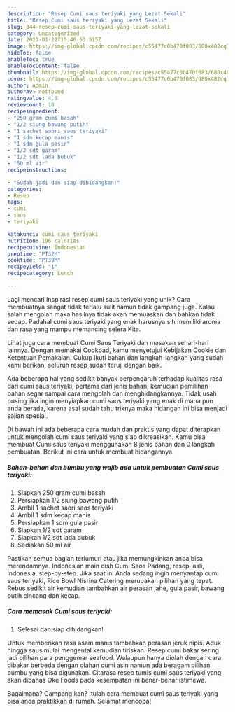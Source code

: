 ```yaml
---
description: "Resep Cumi saus teriyaki yang Lezat Sekali"
title: "Resep Cumi saus teriyaki yang Lezat Sekali"
slug: 844-resep-cumi-saus-teriyaki-yang-lezat-sekali
category: Uncategorized
date: 2023-01-22T15:46:53.515Z
image: https://img-global.cpcdn.com/recipes/c55477c0b470f083/680x482cq70/cumi-saus-teriyaki-foto-resep-utama.jpg
hideToc: false
enableToc: true
enableTocContent: false
thumbnail: https://img-global.cpcdn.com/recipes/c55477c0b470f083/680x482cq70/cumi-saus-teriyaki-foto-resep-utama.jpg
cover: https://img-global.cpcdn.com/recipes/c55477c0b470f083/680x482cq70/cumi-saus-teriyaki-foto-resep-utama.jpg
author: Admin
authorAv: notfound
ratingvalue: 4.6
reviewcount: 18
recipeingredient:
- "250 gram cumi basah"
- "1/2 siung bawang putih"
- "1 sachet saori saos teriyaki"
- "1 sdm kecap manis"
- "1 sdm gula pasir"
- "1/2 sdt garam"
- "1/2 sdt lada bubuk"
- "50 ml air"
recipeinstructions:

- "Sudah jadi dan siap dihidangkan!"
categories:
- Resep
tags:
- cumi
- saus
- teriyaki

katakunci: cumi saus teriyaki 
nutrition: 196 calories
recipecuisine: Indonesian
preptime: "PT32M"
cooktime: "PT39M"
recipeyield: "1"
recipecategory: Lunch

---
```





Lagi mencari inspirasi resep cumi saus teriyaki yang unik? Cara membuatnya sangat tidak terlalu sulit namun tidak gampang juga. Kalau salah mengolah maka hasilnya tidak akan memuaskan dan bahkan tidak sedap. Padahal cumi saus teriyaki yang enak harusnya sih memiliki aroma dan rasa yang mampu memancing selera Kita.





Lihat juga cara membuat Cumi Saus Teriyaki dan masakan sehari-hari lainnya. Dengan memakai Cookpad, kamu menyetujui Kebijakan Cookie dan Ketentuan Pemakaian. Cukup ikuti bahan dan langkah-langkah yang sudah kami berikan, seluruh resep sudah teruji dengan baik.

Ada beberapa hal yang sedikit banyak berpengaruh terhadap kualitas rasa dari cumi saus teriyaki, pertama dari jenis bahan, kemudian pemilihan bahan segar sampai cara mengolah dan menghidangkannya. Tidak usah pusing jika ingin menyiapkan cumi saus teriyaki yang enak di mana pun anda berada, karena asal sudah tahu triknya maka hidangan ini bisa menjadi sajian spesial.






Di bawah ini ada beberapa cara mudah dan praktis yang dapat diterapkan untuk mengolah cumi saus teriyaki yang siap dikreasikan. Kamu bisa membuat Cumi saus teriyaki menggunakan 8 jenis bahan dan 0 langkah pembuatan. Berikut ini cara untuk membuat hidangannya.

<!--inarticleads1-->

##### Bahan-bahan dan bumbu yang wajib ada untuk pembuatan Cumi saus teriyaki:

1. Siapkan 250 gram cumi basah
1. Persiapkan 1/2 siung bawang putih
1. Ambil 1 sachet saori saos teriyaki
1. Ambil 1 sdm kecap manis
1. Persiapkan 1 sdm gula pasir
1. Siapkan 1/2 sdt garam
1. Siapkan 1/2 sdt lada bubuk
1. Sediakan 50 ml air


Pastikan semua bagian terlumuri atau jika memungkinkan anda bisa merendamnya. Indonesian main dish Cumi Saos Padang, resep, asli, Indonesia, step-by-step. Jika saat ini Anda sedang ingin menyantap cumi saus teriyaki, Rice Bowl Nisrina Catering merupakan pilihan yang tepat. Rebus sedikit air kemudian tambahkan air perasan jahe, gula pasir, bawang putih cincang dan kecap. 

<!--inarticleads2-->

##### Cara memasak Cumi saus teriyaki:


1. Selesai dan siap dihidangkan!

Untuk memberikan rasa asam manis tambahkan perasan jeruk nipis. Aduk hingga saus mulai mengental kemudian tiriskan. Resep cumi bakar sering jadi pilihan para penggemar seafood. Walaupun hanya diolah dengan cara dibakar berbeda dengan olahan cumi asin namun ada beragam pilihan bumbu yang bisa digunakan. Citarasa resep tumis cumi saus teriyaki yang akan dibahas Oke Foods pada kesempatan ini benar-benar istimewa. 

Bagaimana? Gampang kan? Itulah cara membuat cumi saus teriyaki yang bisa anda praktikkan di rumah. Selamat mencoba!
